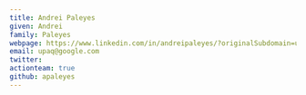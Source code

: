 ```yaml
---
title: Andrei Paleyes
given: Andrei
family: Paleyes
webpage: https://www.linkedin.com/in/andreipaleyes/?originalSubdomain=uk
email: upaq@google.com
twitter: 
actionteam: true
github: apaleyes
---
```


